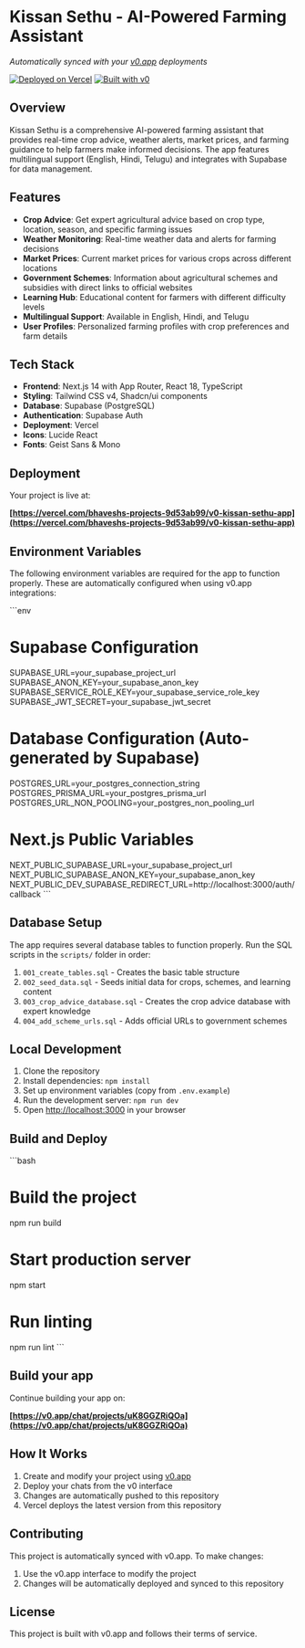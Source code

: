 # Kissan Sethu - AI-Powered Farming Assistant

*Automatically synced with your [v0.app](https://v0.app) deployments*

[![Deployed on Vercel](https://img.shields.io/badge/Deployed%20on-Vercel-black?style=for-the-badge&logo=vercel)](https://vercel.com/bhaveshs-projects-9d53ab99/v0-kissan-sethu-app)
[![Built with v0](https://img.shields.io/badge/Built%20with-v0.app-black?style=for-the-badge)](https://v0.app/chat/projects/uK8GGZRiQOa)

## Overview

Kissan Sethu is a comprehensive AI-powered farming assistant that provides real-time crop advice, weather alerts, market prices, and farming guidance to help farmers make informed decisions. The app features multilingual support (English, Hindi, Telugu) and integrates with Supabase for data management.

## Features

- **Crop Advice**: Get expert agricultural advice based on crop type, location, season, and specific farming issues
- **Weather Monitoring**: Real-time weather data and alerts for farming decisions
- **Market Prices**: Current market prices for various crops across different locations
- **Government Schemes**: Information about agricultural schemes and subsidies with direct links to official websites
- **Learning Hub**: Educational content for farmers with different difficulty levels
- **Multilingual Support**: Available in English, Hindi, and Telugu
- **User Profiles**: Personalized farming profiles with crop preferences and farm details

## Tech Stack

- **Frontend**: Next.js 14 with App Router, React 18, TypeScript
- **Styling**: Tailwind CSS v4, Shadcn/ui components
- **Database**: Supabase (PostgreSQL)
- **Authentication**: Supabase Auth
- **Deployment**: Vercel
- **Icons**: Lucide React
- **Fonts**: Geist Sans & Mono

## Deployment

Your project is live at:

**[https://vercel.com/bhaveshs-projects-9d53ab99/v0-kissan-sethu-app](https://vercel.com/bhaveshs-projects-9d53ab99/v0-kissan-sethu-app)**

## Environment Variables

The following environment variables are required for the app to function properly. These are automatically configured when using v0.app integrations:

\`\`\`env
# Supabase Configuration
SUPABASE_URL=your_supabase_project_url
SUPABASE_ANON_KEY=your_supabase_anon_key
SUPABASE_SERVICE_ROLE_KEY=your_supabase_service_role_key
SUPABASE_JWT_SECRET=your_supabase_jwt_secret

# Database Configuration (Auto-generated by Supabase)
POSTGRES_URL=your_postgres_connection_string
POSTGRES_PRISMA_URL=your_postgres_prisma_url
POSTGRES_URL_NON_POOLING=your_postgres_non_pooling_url

# Next.js Public Variables
NEXT_PUBLIC_SUPABASE_URL=your_supabase_project_url
NEXT_PUBLIC_SUPABASE_ANON_KEY=your_supabase_anon_key
NEXT_PUBLIC_DEV_SUPABASE_REDIRECT_URL=http://localhost:3000/auth/callback
\`\`\`

## Database Setup

The app requires several database tables to function properly. Run the SQL scripts in the `scripts/` folder in order:

1. `001_create_tables.sql` - Creates the basic table structure
2. `002_seed_data.sql` - Seeds initial data for crops, schemes, and learning content
3. `003_crop_advice_database.sql` - Creates the crop advice database with expert knowledge
4. `004_add_scheme_urls.sql` - Adds official URLs to government schemes

## Local Development

1. Clone the repository
2. Install dependencies: `npm install`
3. Set up environment variables (copy from `.env.example`)
4. Run the development server: `npm run dev`
5. Open [http://localhost:3000](http://localhost:3000) in your browser

## Build and Deploy

\`\`\`bash
# Build the project
npm run build

# Start production server
npm start

# Run linting
npm run lint
\`\`\`

## Build your app

Continue building your app on:

**[https://v0.app/chat/projects/uK8GGZRiQOa](https://v0.app/chat/projects/uK8GGZRiQOa)**

## How It Works

1. Create and modify your project using [v0.app](https://v0.app)
2. Deploy your chats from the v0 interface
3. Changes are automatically pushed to this repository
4. Vercel deploys the latest version from this repository

## Contributing

This project is automatically synced with v0.app. To make changes:
1. Use the v0.app interface to modify the project
2. Changes will be automatically deployed and synced to this repository

## License

This project is built with v0.app and follows their terms of service.
